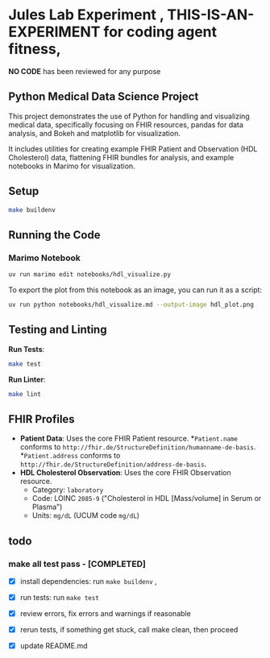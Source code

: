 # Jules Lab Experiment , **THIS-IS-AN-EXPERIMENT** for coding agent fitness,
  **NO CODE** has been reviewed for any purpose

## Python Medical Data Science Project

This project demonstrates the use of Python for handling and visualizing medical data,
specifically focusing on FHIR resources, 
pandas for data analysis, and Bokeh and matplotlib for visualization.

It includes utilities for creating example FHIR Patient and Observation 
(HDL Cholesterol) data, flattening FHIR bundles for analysis,
and example notebooks in Marimo for visualization.

## Setup

```sh
make buildenv
```

## Running the Code

### Marimo Notebook

```bash
uv run marimo edit notebooks/hdl_visualize.py
```

To export the plot from this notebook as an image, you can run it as a script:

```bash
uv run python notebooks/hdl_visualize.md --output-image hdl_plot.png
```

## Testing and Linting

**Run Tests**:

```bash
make test
```

**Run Linter**:

```bash
make lint
```

## FHIR Profiles

* **Patient Data**: Uses the core FHIR Patient resource.
    *`Patient.name` conforms to `http://fhir.de/StructureDefinition/humanname-de-basis`.
    *`Patient.address` conforms to `http://fhir.de/StructureDefinition/address-de-basis`.
* **HDL Cholesterol Observation**: Uses the core FHIR Observation resource.
    * Category: `laboratory`
    * Code: LOINC `2085-9` ("Cholesterol in HDL [Mass/volume] in Serum or Plasma")
    * Units: `mg/dL` (UCUM code `mg/dL`)

## todo

### make all test pass - [COMPLETED]

- [x] install dependencies: run `make buildenv` ,
- [x] run tests: run `make test`
- [x] review errors, fix errors and warnings if reasonable
- [x] rerun tests, if something get stuck, call make clean, then proceed
- [x] update README.md

